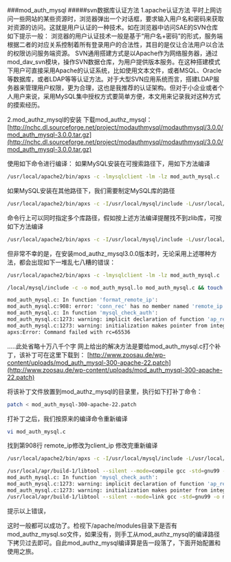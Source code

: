 ###mod_auth_mysql
#####svn数据库认证方法
1.apache认证方法
平时上网访问一些网站的某些资源时，浏览器弹出一个对话框，要求输入用户名和密码来获取对资源的访问。这就是用户认证的一种技术。如在浏览器中访问SAE的SVN仓库如下提示一般：
浏览器的用户认证技术一般是基于“用户名+密码”的形式，服务端根据二者的对应关系控制着所有登录用户的合法性，其目的是仅让合法用户以合法的权限访问服务端资源。
SVN通用搭建方式是以Apache作为网络服务器，通过mod_dav_svn模块，操作SVN数据仓库，为用户提供版本服务。在这种搭建模式下用户可直接采用Apache的认证系统，比如使用文本文件，或者MSQL、Oracle等数据库，或者LDAP等等认证方法。对于大型SVN应用系统而言，搭建LDAP服务器来管理用户权限，更为合理，这也是我推荐的认证架构。但对于小企业或者个人用户来说，采用MySQL集中授权方式要简单方便，本文用来记录我对这种方式的摸索经历。

2.mod_authz_mysql的安装
下载mod_authz_mysql：
[http://nchc.dl.sourceforge.net/project/modauthmysql/modauthmysql/3.0.0/mod_auth_mysql-3.0.0.tar.gz](http://nchc.dl.sourceforge.net/project/modauthmysql/modauthmysql/3.0.0/mod_auth_mysql-3.0.0.tar.gz)

使用如下命令进行编译：
如果MySQL安装在可搜索路径下，用如下方法编译
```bash
/usr/local/apache2/bin/apxs -c -lmysqlclient -lm -lz mod_auth_mysql.c
```
如果MySQL安装在其他路径下，我们需要制定MySQL库的路径
```bash
/usr/local/apache2/bin/apxs -c -I/usr/local/mysql/include -L/usr/local/mysql/lib -lmysqlclient_r -lm -lz mod_auth_mysql.c
```
命令行上可以同时指定多个库路径，假如按上述方法编译提醒找不到zlib库，可按如下方法编译
```bash
/usr/local/apache2/bin/apxs -c -I/usr/local/mysql/include -L/usr/local/mysql/lib -L/usr/local/zlib -lmysqlclient_r -lm -lz mod_auth_mysql.c
```
但非常不幸的是，在安装mod_authz_mysql3.0.0版本时，无论采用上述哪种方法，都会出现如下一堆乱七八糟的错误：
```bash
/usr/local/apache2/bin/apxs -c -lmysqlclient -lm -lz mod_auth_mysql.c
```
```bash
/local/mysql/include -c -o mod_auth_mysql.lo mod_auth_mysql.c && touch mod_auth_mysql.slo
```
```bash
mod_auth_mysql.c: In function 'format_remote_ip':
mod_auth_mysql.c:908: error: 'conn_rec' has no member named 'remote_ip'
mod_auth_mysql.c: In function 'mysql_check_auth':
mod_auth_mysql.c:1273: warning: implicit declaration of function 'ap_requires'
mod_auth_mysql.c:1273: warning: initialization makes pointer from integer without a cast
apxs:Error: Command failed with rc=65536
```
.....此处省略十万八千个字
网上给出的解决方法是要给mod_auth_mysql.c打个补丁，该补丁可在这里下载到：
[http://www.zoosau.de/wp-content/uploads/mod_auth_mysql-300-apache-22.patch](http://www.zoosau.de/wp-content/uploads/mod_auth_mysql-300-apache-22.patch)

将该补丁文件放置到mod_authz_mysql的目录里，执行如下打补丁命令：
```bash
patch < mod_auth_mysql-300-apache-22.patch
```

打补丁之后，我们按原来的编译命令重新编译
```bash
vi mod_auth_mysql.c
```
找到第908行 remote_ip修改为client_ip
修改完重新编译
```bash
/usr/local/apache2/bin/apxs -c -I/usr/local/mysql/include -L/usr/local/mysql/lib -lmysqlclient_r -lm -lz mod_auth_mysql.c
```
```bash
/usr/local/apr/build-1/libtool --silent --mode=compile gcc -std=gnu99 -prefer-pic -DLINUX=2 -D_REENTRANT -D_GNU_SOURCE -g -O2 -pthread -I/usr/local/apache2/include -I/usr/local/apr/include/apr-1 -I/usr/local/apr-util/include/apr-1 -I/usr/local/mysql/include -c -o mod_auth_mysql.lo mod_auth_mysql.c && touch mod_auth_mysql.slo
mod_auth_mysql.c: In function 'mysql_check_auth':
mod_auth_mysql.c:1273: warning: implicit declaration of function 'ap_requires'
mod_auth_mysql.c:1273: warning: initialization makes pointer from integer without a cast
/usr/local/apr/build-1/libtool --silent --mode=link gcc -std=gnu99 -o mod_auth_mysql.la -L/usr/local/mysql/lib -lmysqlclient_r -lm -lz -rpath /usr/local/apache2/modules -module -avoid-version mod_auth_mysql.lo
```
提示以上错误，

这时一般都可以成功了。检视下/apache/modules目录下是否有mod_authz_mysql.so文件，如果没有，则手工从mod_authz_mysql的编译路径下拷贝过去即可。自此mod_authz_mysql编译算是告一段落了，下面开始配置和使用之旅。
